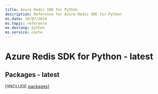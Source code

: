 ```yaml
---
title: Azure Redis SDK for Python
description: Reference for Azure Redis SDK for Python
ms.date: 10/07/2024
ms.topic: reference
ms.devlang: python
ms.service: cache
---
```

# Azure Redis SDK for Python - latest
## Packages - latest
[!INCLUDE [packages](redis-index.md)]